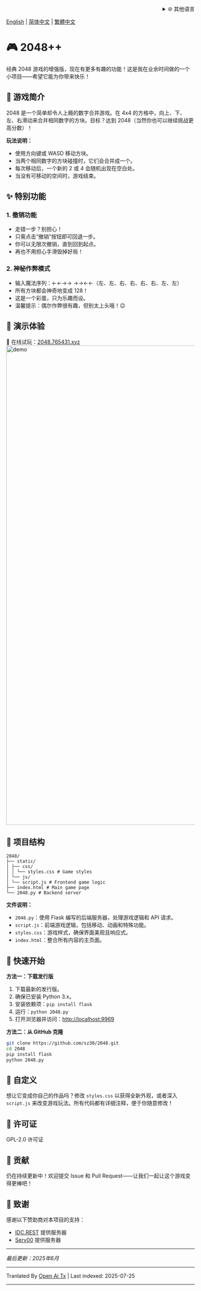 <div align="right">
  <details>
    <summary >🌐 其他语言</summary>
    <div>
      <div align="center">
        <a href="https://openaitx.github.io/view.html?user=sz30&project=2048-magic&lang=ja">日本語</a>
        | <a href="https://openaitx.github.io/view.html?user=sz30&project=2048-magic&lang=ko">한국어</a>
        | <a href="https://openaitx.github.io/view.html?user=sz30&project=2048-magic&lang=hi">हिन्दी</a>
        | <a href="https://openaitx.github.io/view.html?user=sz30&project=2048-magic&lang=th">ไทย</a>
        | <a href="https://openaitx.github.io/view.html?user=sz30&project=2048-magic&lang=fr">Français</a>
        | <a href="https://openaitx.github.io/view.html?user=sz30&project=2048-magic&lang=de">Deutsch</a>
        | <a href="https://openaitx.github.io/view.html?user=sz30&project=2048-magic&lang=es">Español</a>
        | <a href="https://openaitx.github.io/view.html?user=sz30&project=2048-magic&lang=it">Itapano</a>
        | <a href="https://openaitx.github.io/view.html?user=sz30&project=2048-magic&lang=ru">Русский</a>
        | <a href="https://openaitx.github.io/view.html?user=sz30&project=2048-magic&lang=pt">Português</a>
        | <a href="https://openaitx.github.io/view.html?user=sz30&project=2048-magic&lang=nl">Nederlands</a>
        | <a href="https://openaitx.github.io/view.html?user=sz30&project=2048-magic&lang=pl">Polski</a>
        | <a href="https://openaitx.github.io/view.html?user=sz30&project=2048-magic&lang=ar">العربية</a>
        | <a href="https://openaitx.github.io/view.html?user=sz30&project=2048-magic&lang=fa">فارسی</a>
        | <a href="https://openaitx.github.io/view.html?user=sz30&project=2048-magic&lang=tr">Türkçe</a>
        | <a href="https://openaitx.github.io/view.html?user=sz30&project=2048-magic&lang=vi">Tiếng Việt</a>
        | <a href="https://openaitx.github.io/view.html?user=sz30&project=2048-magic&lang=id">Bahasa Indonesia</a>
      </div>
    </div>
  </details>
</div>


[English](https://raw.githubusercontent.com/sz30/2048--/main/README.md) | [简体中文](https://raw.githubusercontent.com/sz30/2048--/main/README.zh-CN.md) | [繁體中文](https://raw.githubusercontent.com/sz30/2048--/main/README.zh-TW.md)

# 🎮 2048++

经典 2048 游戏的增强版，现在有更多有趣的功能！这是我在业余时间做的一个小项目——希望它能为你带来快乐！

## 🎯 游戏简介

2048 是一个简单却令人上瘾的数字合并游戏。在 4x4 的方格中，向上、下、左、右滑动来合并相同数字的方块。目标？达到 2048（当然你也可以继续挑战更高分数）！

**玩法说明：**
- 使用方向键或 WASD 移动方块。
- 当两个相同数字的方块碰撞时，它们会合并成一个。
- 每次移动后，一个新的 2 或 4 会随机出现在空白处。
- 当没有可移动的空间时，游戏结束。

## ✨ 特别功能

### 1. 撤销功能
- 走错一步？别担心！
- 只需点击“撤销”按钮即可回退一步。
- 你可以无限次撤销，直到回到起点。
- 再也不用担心手滑毁掉好局！

### 2. 神秘作弊模式
- 输入魔法序列：←←→→ →→←←（左、左、右、右、右、右、左、左）
- 所有方块都会神奇地变成 128！
- 这是一个彩蛋，只为乐趣而设。
- 温馨提示：偶尔作弊很有趣，但别太上头哦！😉

## 🎯 演示体验

🎯 在线试玩：[2048.765431.xyz](https://2048.765431.xyz/)
<img width="1279" alt="demo" src="https://github.com/user-attachments/assets/0df2c956-b6d9-4371-a916-f6ac3ae642be" />



## 📁 项目结构
```
2048/
├── static/
│ ├── css/
│ │ └── styles.css # Game styles
│ └── js/
│ └── script.js # Frontend game logic
├── index.html # Main game page
└── 2048.py # Backend server
```
**文件说明：**
- `2048.py`：使用 Flask 编写的后端服务器，处理游戏逻辑和 API 请求。
- `script.js`：前端游戏逻辑，包括移动、动画和特殊功能。
- `styles.css`：游戏样式，确保界面美观且响应式。
- `index.html`：整合所有内容的主页面。

## 🚀 快速开始

**方法一：下载发行版**
1. 下载最新的发行版。
2. 确保已安装 Python 3.x。
3. 安装依赖项：`pip install flask`
4. 运行：`python 2048.py`
5. 打开浏览器并访问：[http://localhost:9969](http://localhost:9969)

**方法二：从 GitHub 克隆**
```bash
git clone https://github.com/sz30/2048.git
cd 2048
pip install flask
python 2048.py
```
## 🎨 自定义

想让它变成你自己的作品吗？修改 `styles.css` 以获得全新外观，或者深入 `script.js` 来改变游戏玩法。所有代码都有详细注释，便于你随意修改！

## 📝 许可证

GPL-2.0 许可证

## 🤝 贡献

仍在持续更新中！欢迎提交 Issue 和 Pull Request——让我们一起让这个游戏变得更棒吧！


## 🙏 致谢

感谢以下赞助商对本项目的支持：
- [IDC.REST](https://idc.rest/) 提供服务器
- [Serv00](https://www.serv00.com/) 提供服务器

---
_最后更新：2025年6月_



---

Tranlated By [Open Ai Tx](https://github.com/OpenAiTx/OpenAiTx) | Last indexed: 2025-07-25

---